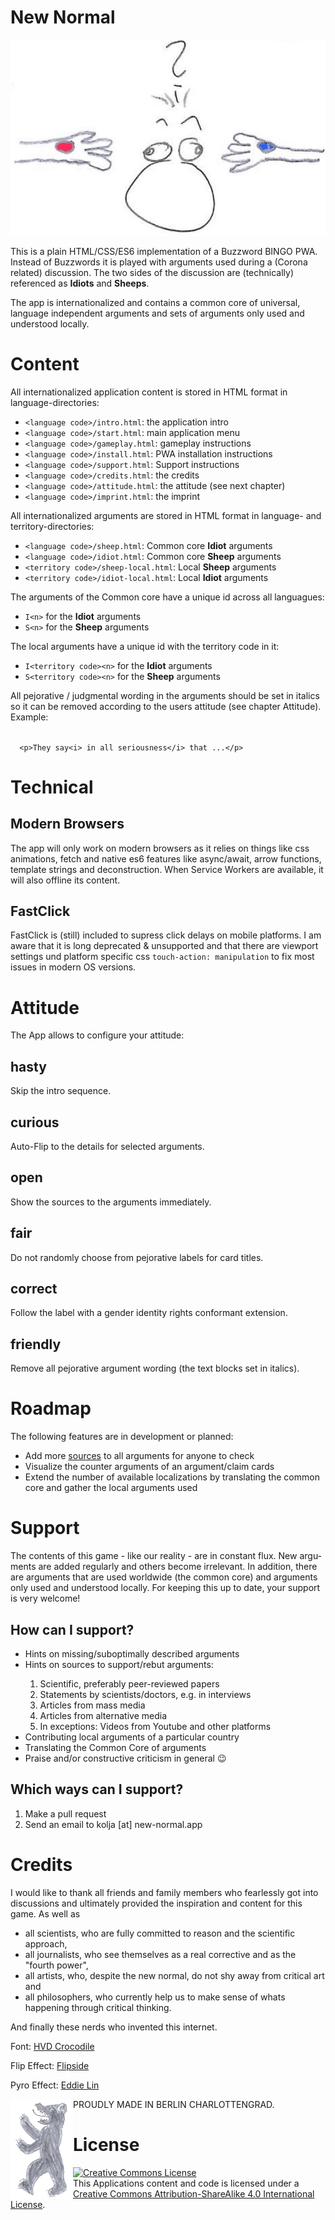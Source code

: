 <h1>New Normal</h1>
<center><img src="https://github.com/joust/new-normal/raw/master/images/new-normal.jpg"></center>
<p>
This is a plain HTML/CSS/ES6 implementation of a Buzzword BINGO PWA. Instead of Buzz&shy;words it is played with arguments used during a (Corona related) discussion. The two sides of the discussion are (technically) referenced as <b>Idiots</b> and <b>Sheeps</b>.
</p><p>
The app is inter&shy;nationa&shy;lized and contains a common core of universal, language inde&shy;pen&shy;dent argu&shy;ments and sets of argu&shy;ments only used and under&shy;stood locally.
</p>
<h1>Content</h1>
<p>
All internationalized application content is stored in HTML format in language-directories:
</p>
<ul>
<li><code>&lt;language code&gt;/intro.html</code>: the application intro</li>
<li><code>&lt;language code&gt;/start.html</code>: main application menu</li>
<li><code>&lt;language code&gt;/gameplay.html</code>: gameplay instructions</li>
<li><code>&lt;language code&gt;/install.html</code>: PWA installation instructions</li>
<li><code>&lt;language code&gt;/support.html</code>: Support instructions</li>
<li><code>&lt;language code&gt;/credits.html</code>: the credits</li>
<li><code>&lt;language code&gt;/attitude.html</code>: the attitude (see next chapter)</li>
<li><code>&lt;language code&gt;/imprint.html</code>: the imprint</li>
</ul>
<p>
All internationalized argu&shy;ments are stored in HTML format in language- and terri&shy;tory-direc&shy;tories:
</p>
<ul>
<li><code>&lt;language code&gt;/sheep.html</code>: Common core <b>Idiot</b> argu&shy;ments</li>
<li><code>&lt;language code&gt;/idiot.html</code>: Common core <b>Sheep</b> argu&shy;ments</li>
<li><code>&lt;territory code&gt;/sheep-local.html</code>: Local <b>Sheep</b> argu&shy;ments</li>
<li><code>&lt;territory code&gt;/idiot-local.html</code>: Local <b>Idiot</b> argu&shy;ments</li>
</ul>
<p>The arguments of the Common core have a unique id across all languagues:</p>
<ul>
<li><code>I&lt;n&gt;</code> for the <b>Idiot</b> arguments</li>
<li><code>S&lt;n&gt;</code> for the <b>Sheep</b> arguments</li>
</ul>
<p>The local arguments have a unique id with the territory code in it:</p>
<ul>
<li><code>I&lt;territory code&gt;&lt;n&gt;</code> for the <b>Idiot</b> arguments</li>
<li><code>S&lt;territory code&gt;&lt;n&gt;</code> for the <b>Sheep</b> arguments</li>
</ul>

<p>All pejorative / judgmental wording in the arguments should be set in italics so it can be removed according to the users attitude (see chapter Attitude). Example:</p>
<code>
  &lt;p&gt;They say&lt;i&gt; in all seriousness&lt;/i&gt; that ...&lt;/p&gt;
</code>

<h1>Technical</h1>

<h2>Modern Browsers</h2>

<p>The app will only work on modern browsers as it relies on things like css animations, fetch and native es6 features like async/await, arrow functions, template strings and deconstruction. When Service Workers are available, it will also offline its content.</p>

<h2>FastClick</h2>

<p>FastClick is (still) included to supress click delays on mobile platforms. I am aware that it is long deprecated &amp; unsupported and that there are viewport settings und platform specific css <code>touch-action: manipulation</code> to fix most issues in modern OS versions.</p>

<h1>Attitude</h1>

<p>The App allows to configure your attitude:</p>

<h2>hasty</h2>
<p>Skip the intro sequence.</p>

<h2>curious</h2>
<p>Auto-Flip to the details for selected arguments.</p>
 
<h2>open</h2>
<p>Show the sources to the arguments immediately.</p>

<h2>fair</h2>
<p>Do not randomly choose from pejorative labels for card titles.</p>

<h2>correct</h2>
<p>Follow the label with a gender identity rights conformant extension.</p>

<h2>friendly</h2>
<p>Remove all pejorative argument wording (the text blocks set in italics).</p>

<h1>Roadmap</h1>
<p>
The following features are in development or planned:
</p>
<ul>
<li>Add more <a href="https://github.com/joust/new-normal/blob/master/sources.html">sources</a> to all arguments for anyone to check</li>
<li>Visualize the counter arguments of an argument/claim cards</li>
<li>Extend the number of available localizations by translating the common core and gather the local arguments used</li>
</ul>
<h1>Support</h1>
<p>
The contents of this game - like our reality - are in con&shy;stant flux. New argu&shy;ments are added regu&shy;larly and others become irrele&shy;vant. In addition, there are argu&shy;ments that are used worldwide (the common core) and argu&shy;ments only used and under&shy;stood locally. For keeping this up to date, your support is very welcome!
</p>
<h2>How can I support?</h2>

<ul>
  <li>Hints on missing/suboptimally described argu&shy;ments</li>
  <li>Hints on sources to support/rebut argu&shy;ments:</li>
    <ol>
      <li>Scien&shy;tific, prefer&shy;ably peer-reviewed papers</li>
      <li>State&shy;ments by scien&shy;tists/doctors, e.g. in inter&shy;views</li>
      <li>Articles from mass media</li>
      <li>Articles from alternative media</li>
      <li>In exceptions: Videos from Youtube and other plat&shy;forms</li>
    </ol>
  <li>Contri&shy;buting local argu&shy;ments of a parti&shy;cular country</li>
  <li>Trans&shy;lating the Common Core of argum&shy;ents</li>
  <li>Praise and/or constructive criticism in general 😉</li>
</ul>

<h2>Which ways can I support?</h2>
<ol>
  <li>Make a pull request</li>
  <li>Send an email to kolja [at] new-normal.app</li>
</ol>

<h1>Credits</h1>

<p>I would like to thank all friends and family members who fearlessly got into discussions and ultimately provided the inspiration and content for this game. As well as
</p>
<ul>
<li>all scientists, who are fully committed to reason and the scientific approach,</li>
<li>all journalists, who see themselves as a real corrective and as the "fourth power",</li>
<li>all artists, who, despite the new normal, do not shy away from critical art and</li>
<li>all philosophers, who currently help us to make sense of whats happening through critical thinking.</li>
</ul>
<p>
And finally these nerds who invented this internet.</p>
<p>Font: <a target="_blank" href="https://www.hvdfonts.com/fonts/hvd-crocodile">HVD Crocodile</a>
</p><p>
Flip Effect: <a taget="_blank" href="https://lab.hakim.se/flipside">Flipside</a>
</p><p>
Pyro Effect: <a target="_blank" href="https://jsfiddle.net/elin/7m3bL">Eddie Lin</a>
</p><p>
<img width="100" style="float:left" src="https://github.com/joust/new-normal/raw/master/images/berlin.png">PROUDLY MADE IN BERLIN CHARLOTTENGRAD.
</p>

<h1>License</h1>
<p>
<a target="_blank" rel="license" href="http://creativecommons.org/licenses/by-sa/4.0/"><img alt="Creative Commons License" style="border-width:0" src="https://i.creativecommons.org/l/by-sa/4.0/88x31.png" /></a><br />This Applications  content and code is licensed under a <a  target="_blank" rel="license" href="http://creativecommons.org/licenses/by-sa/4.0/">Creative Commons Attribution-ShareAlike 4.0 International License</a>.
</p>